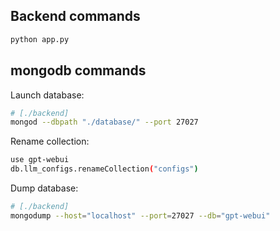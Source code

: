 ## Backend commands

```py
python app.py
```

## mongodb commands

Launch database:

```sh
# [./backend]
mongod --dbpath "./database/" --port 27027
```

Rename collection:

```sh
use gpt-webui
db.llm_configs.renameCollection("configs")
```

Dump database:

```sh
# [./backend]
mongodump --host="localhost" --port=27027 --db="gpt-webui"
```